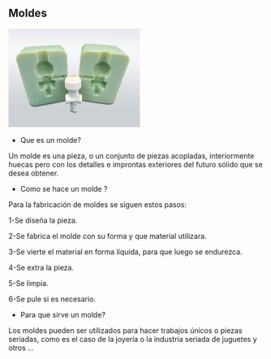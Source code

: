 ## Moldes 

![moldes](https://github.com/aRnAu1012/2-trimestre-/blob/main/moldes.jpeg)

- Que es un molde?

Un molde es una pieza, o un conjunto de piezas acopladas, interiormente huecas pero con los detalles e improntas exteriores del futuro sólido que se desea obtener.

- Como se hace un molde ?

Para la fabricación de moldes se siguen estos pasos:

1-Se diseña la pieza.
    
2-Se fabrica el molde con su forma y que material utilizara.
    
3-Se vierte el material en forma líquida, para que luego se endurezca.
    
4-Se extra la pieza.
    
5-Se limpia.
    
6-Se pule si es necesario.


- Para que sirve un molde?

Los moldes pueden ser utilizados para hacer trabajos únicos o piezas seriadas, como es el caso de la joyería o la industria seriada de juguetes y otros ...
